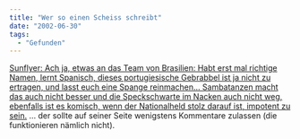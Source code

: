 ```yaml
---
title: "Wer so einen Scheiss schreibt"
date: "2002-06-30"
tags:
  - "Gefunden"
---
```


[Sunflyer: Ach ja, etwas an das Team von Brasilien: Habt erst mal richtige Namen, lernt Spanisch, dieses portugiesische Gebrabbel ist ja nicht zu ertragen, und lasst euch eine Spange reinmachen… Sambatanzen macht das auch nicht besser und die Speckschwarte im Nacken auch nicht weg, ebenfalls ist es komisch, wenn der Nationalheld stolz darauf ist, impotent zu sein.](http://www.sunflyer.ch/) … der sollte auf seiner Seite wenigstens Kommentare zulassen (die funktionieren nämlich nicht).
